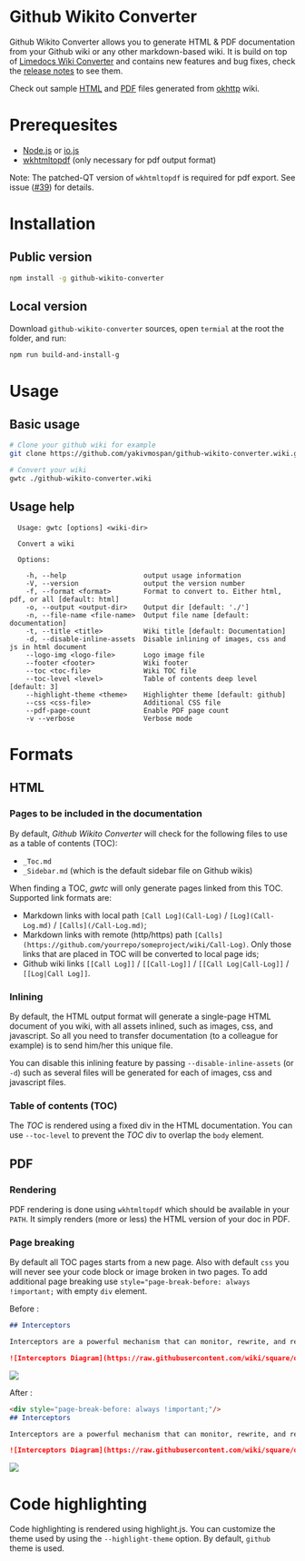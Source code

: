 # Github Wikito Converter

Github Wikito Converter allows you to generate HTML & PDF documentation from your Github wiki or any other markdown-based wiki. It is build on top of [Limedocs Wiki Converter](https://github.com/limedocs/limedocs-wiki-converter) and contains new features and bug fixes, check the [release notes](https://github.com/yakivmospan/github-wikito-converter/releases) to see them.

Check out sample [HTML](https://github.com/yakivmospan/github-wikito-converter/blob/develop/sampels/okhttp.html) and [PDF](https://github.com/yakivmospan/github-wikito-converter/blob/develop/sampels/okhttp.pdf) files generated from [okhttp](https://github.com/square/okhttp/wiki) wiki.

# Prerequesites

- [Node.js](https://nodejs.org/) or [io.js](https://iojs.org/en/index.html)
- [wkhtmltopdf](http://wkhtmltopdf.org/downloads.html) (only necessary for pdf output format)

Note: The patched-QT version of `wkhtmltopdf` is required for pdf export. See issue ([#39][i39]) for details.

[i39]: https://github.com/yakivmospan/github-wikito-converter/issues/39

# Installation

## Public version

```bash
npm install -g github-wikito-converter
```

## Local version

Download `github-wikito-converter` sources, open `termial` at the root the folder, and run:

```bash
npm run build-and-install-g
```

# Usage

## Basic usage

```bash
# Clone your github wiki for example
git clone https://github.com/yakivmospan/github-wikito-converter.wiki.git

# Convert your wiki
gwtc ./github-wikito-converter.wiki
```

## Usage help
```
  Usage: gwtc [options] <wiki-dir>

  Convert a wiki

  Options:

    -h, --help                   output usage information
    -V, --version                output the version number
    -f, --format <format>        Format to convert to. Either html, pdf, or all [default: html]
    -o, --output <output-dir>    Output dir [default: './']
    -n, --file-name <file-name>  Output file name [default: documentation]
    -t, --title <title>          Wiki title [default: Documentation]
    -d, --disable-inline-assets  Disable inlining of images, css and js in html document
    --logo-img <logo-file>       Logo image file
    --footer <footer>            Wiki footer
    --toc <toc-file>             Wiki TOC file
    --toc-level <level>          Table of contents deep level [default: 3]
    --highlight-theme <theme>    Highlighter theme [default: github]
    --css <css-file>             Additional CSS file
    --pdf-page-count             Enable PDF page count
    -v --verbose                 Verbose mode
```


# Formats

## HTML

### Pages to be included in the documentation

By default, *Github Wikito Converter* will check for the following files to use as a table of contents (TOC):

- `_Toc.md`
- `_Sidebar.md` (which is the default sidebar file on Github wikis)

When finding a TOC, *gwtc* will only generate pages linked from this TOC. Supported link formats are:

- Markdown links with local path `[Call Log](Call-Log)` / `[Log](Call-Log.md)` / `[Calls](/Call-Log.md)`;
- Markdown links with remote (http/https) path `[Calls](https://github.com/yourrepo/someproject/wiki/Call-Log)`.
  Only those links that are placed in TOC will be converted to local page ids;
- Github wiki links `[[Call Log]]` / `[[Call-Log]]` / `[[Call Log|Call-Log]]` / `[[Log|Call Log]]`.

### Inlining

By default, the HTML output format will generate a single-page HTML document of you wiki, with all assets inlined, such
as images, css, and javascript. So all you need to transfer documentation (to a colleague for example) is to send him/her
this unique file.

You can disable this inlining feature by passing `--disable-inline-assets` (or `-d`) such as several files will be
generated for each of images, css and javascript files.

### Table of contents (TOC)

The *TOC* is rendered using a fixed div in the HTML documentation. You can use `--toc-level` to prevent the *TOC* div
to overlap the `body` element.

## PDF

### Rendering

PDF rendering is done using `wkhtmltopdf` which should be available in your `PATH`.
It simply renders (more or less) the HTML version of your doc in PDF.

### Page breaking

By default all TOC pages starts from a new page. Also with default `css` you will never see your code block or image
broken in two pages. To add additional page breaking use `style="page-break-before: always !important;` with empty `div` element.

Before :

```md
## Interceptors

Interceptors are a powerful mechanism that can monitor, rewrite, and retry calls. Here's a simple interceptor that logs the outgoing request and the incoming response.

![Interceptors Diagram](https://raw.githubusercontent.com/wiki/square/okhttp/interceptors@2x.png)
```

![](https://raw.githubusercontent.com/yakivmospan/github-wikito-converter/develop/assets/img/page-break-1.png)

After :

```md
<div style="page-break-before: always !important;"/>
## Interceptors

Interceptors are a powerful mechanism that can monitor, rewrite, and retry calls. Here's a simple interceptor that logs the outgoing request and the incoming response.

![Interceptors Diagram](https://raw.githubusercontent.com/wiki/square/okhttp/interceptors@2x.png)
```

![](https://raw.githubusercontent.com/yakivmospan/github-wikito-converter/develop/assets/img/page-break-2.png)

# Code highlighting

Code highlighting is rendered using highlight.js.
You can customize the theme used by using the `--highlight-theme` option. By default, `github` theme is used.

